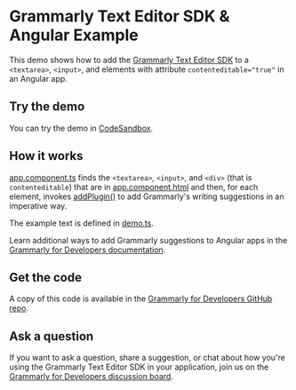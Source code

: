 # Grammarly Text Editor SDK & Angular Example

This demo shows how to add the [Grammarly Text Editor SDK](https://developer.grammarly.com/) to a `<textarea>`, `<input>`, and elements with attribute `contenteditable="true"` in an Angular app.

## Try the demo

You can try the demo in [CodeSandbox](https://codesandbox.io/s/github/grammarly/grammarly-for-developers/tree/main/examples/editor-sdk-angular).

## How it works

[app.component.ts](./src/app/app.component.ts) finds the `<textarea>`, `<input>`, and `<div>` (that is `contenteditable`) that are in [app.component.html](./src/app/app.component.html) and then, for each element, invokes [addPlugin()](https://developer.grammarly.com/docs/api/editor-sdk/editorsdk#addplugin) to add Grammarly's writing suggestions in an imperative way.

The example text is defined in [demo.ts](./src/demo.ts).

Learn additional ways to add Grammarly suggestions to Angular apps in the [Grammarly for Developers documentation](https://developer.grammarly.com/docs/api/editor-sdk).

## Get the code

A copy of this code is available in the [Grammarly for Developers GitHub repo](https://github.com/grammarly/grammarly-for-developers/tree/main/examples/editor-sdk-angular).

## Ask a question

If you want to ask a question, share a suggestion, or chat about how you're using the Grammarly Text Editor SDK in your application, join us on the [Grammarly for Developers discussion board](https://github.com/grammarly/grammarly-for-developers/discussions).
